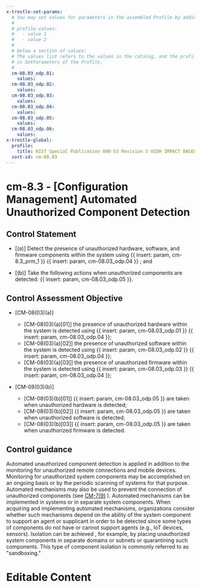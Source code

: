 ```yaml
---
x-trestle-set-params:
  # You may set values for parameters in the assembled Profile by adding
  #
  # profile-values:
  #   - value 1
  #   - value 2
  #
  # below a section of values:
  # The values list refers to the values in the catalog, and the profile-values represent values
  # in SetParameters of the Profile.
  #
  cm-08.03_odp.01:
    values:
  cm-08.03_odp.02:
    values:
  cm-08.03_odp.03:
    values:
  cm-08.03_odp.04:
    values:
  cm-08.03_odp.05:
    values:
  cm-08.03_odp.06:
    values:
x-trestle-global:
  profile:
    title: NIST Special Publication 800-53 Revision 5 HIGH IMPACT BASELINE
  sort-id: cm-08.03
---
```


# cm-8.3 - \[Configuration Management\] Automated Unauthorized Component Detection

## Control Statement

- \[(a)\] Detect the presence of unauthorized hardware, software, and firmware components within the system using {{ insert: param, cm-8.3_prm_1 }} {{ insert: param, cm-08.03_odp.04 }} ; and

- \[(b)\] Take the following actions when unauthorized components are detected: {{ insert: param, cm-08.03_odp.05 }}.

## Control Assessment Objective

- \[CM-08(03)(a)\]

  - \[CM-08(03)(a)[01]\] the presence of unauthorized hardware within the system is detected using {{ insert: param, cm-08.03_odp.01 }} {{ insert: param, cm-08.03_odp.04 }};
  - \[CM-08(03)(a)[02]\] the presence of unauthorized software within the system is detected using {{ insert: param, cm-08.03_odp.02 }} {{ insert: param, cm-08.03_odp.04 }};
  - \[CM-08(03)(a)[03]\] the presence of unauthorized firmware within the system is detected using {{ insert: param, cm-08.03_odp.03 }} {{ insert: param, cm-08.03_odp.04 }};

- \[CM-08(03)(b)\]

  - \[CM-08(03)(b)[01]\] {{ insert: param, cm-08.03_odp.05 }} are taken when unauthorized hardware is detected;
  - \[CM-08(03)(b)[02]\] {{ insert: param, cm-08.03_odp.05 }} are taken when unauthorized software is detected;
  - \[CM-08(03)(b)[03]\] {{ insert: param, cm-08.03_odp.05 }} are taken when unauthorized firmware is detected.

## Control guidance

Automated unauthorized component detection is applied in addition to the monitoring for unauthorized remote connections and mobile devices. Monitoring for unauthorized system components may be accomplished on an ongoing basis or by the periodic scanning of systems for that purpose. Automated mechanisms may also be used to prevent the connection of unauthorized components (see [CM-7(9)](#cm-7.9) ). Automated mechanisms can be implemented in systems or in separate system components. When acquiring and implementing automated mechanisms, organizations consider whether such mechanisms depend on the ability of the system component to support an agent or supplicant in order to be detected since some types of components do not have or cannot support agents (e.g., IoT devices, sensors). Isolation can be achieved , for example, by placing unauthorized system components in separate domains or subnets or quarantining such components. This type of component isolation is commonly referred to as "sandboxing."

# Editable Content

<!-- Make additions and edits below -->
<!-- The above represents the contents of the control as received by the profile, prior to additions. -->
<!-- If the profile makes additions to the control, they will appear below. -->
<!-- The above markdown may not be edited but you may edit the content below, and/or introduce new additions to be made by the profile. -->
<!-- If there is a yaml header at the top, parameter values may be edited. Use --set-parameters to incorporate the changes during assembly. -->
<!-- The content here will then replace what is in the profile for this control, after running profile-assemble. -->
<!-- The current profile has no added parts for this control, but you may add new ones here. -->
<!-- Each addition must have a heading either of the form ## Control my_addition_name -->
<!-- or ## Part a. (where the a. refers to one of the control statement labels.) -->
<!-- "## Control" parts are new parts added after the statement part. -->
<!-- "## Part" parts are new parts added into the top-level statement part with that label. -->
<!-- Subparts may be added with nested hash levels of the form ### My Subpart Name -->
<!-- underneath the parent ## Control or ## Part being added -->
<!-- See https://ibm.github.io/compliance-trestle/tutorials/ssp_profile_catalog_authoring/ssp_profile_catalog_authoring for guidance. -->
